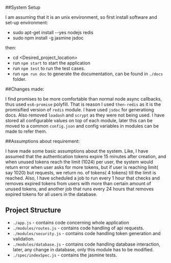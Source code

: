 ##System Setup 

I am assuming that it is an unix environment, so first install software and set-up environment: 
  * sudo apt-get install --yes nodejs redis
  * sudo npm install -g jasmine jsdoc


then: 
  * cd <Desired_project_location>
  * run `npm start` to start the application
  * run `npm test` to run the test cases.
  * run `npm run doc` to generate the documentation, can be found in `./docs` folder.

##Changes made:

I find promises to be more comfortable than normal node async callbacks, thus used `es6-promise` polyfill. That is reason I used `then-redis` as it is the promisified version of `redis` module. I have used `jsdoc` for generationg docs. Also removed `loadash` and `scrypt` as they were not being used. I have stored all configurable values on top of each module, later this can be moved to a common `config.json` and config variables in modules can be made to refer them.

##Assumptions about requirement: 

I have made some basic assumptions about the system. Like, I have assumed that the authentication tokens expire 15 minutes after creation, and when unused tokens reach the limit (1024) per user, the system would return error when user asks for more tokens, but if user is reaching limit( say 1020) but requests, we return no. of tokens( 4 tokens) till the limit is reached. Also, I have scheduled a job to run every 1 hour that checks and removes expired tokens from users with more than certain amount of unused tokens, and another job that runs every 24 hours that removes expired tokens for all users in the database.


## Project Structure

  * `./app.js` - contains code concerning whole application
  * `./modules/routes.js` - contains code  handling of api requests.
  * `./modules/security.js` - contains code handling token generation and validation.
  * `./modules/database.js` - contains code handling database interaction, later, any change in database, only this module has to be modified.
  * `./spec/indexSpec.js` - contains the jasmine tests.
